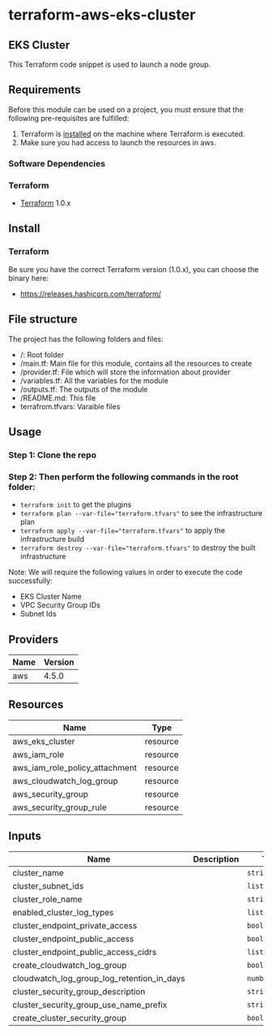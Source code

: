 # terraform-aws-eks-cluster

## EKS Cluster

This Terraform code snippet is used to launch a node group.

## Requirements

Before this module can be used on a project, you must ensure that the following pre-requisites are fulfilled:

1. Terraform is [installed](#software-dependencies) on the machine where Terraform is executed.
2. Make sure you had access to launch the resources in aws.


### Software Dependencies
### Terraform
- [Terraform](https://www.terraform.io/downloads.html) 1.0.x



## Install

### Terraform
Be sure you have the correct Terraform version (1.0.x), you can choose the binary here:
- https://releases.hashicorp.com/terraform/

## File structure
The project has the following folders and files:

- /: Root folder
- /main.tf: Main file for this module, contains all the resources to create
- /provider.tf: File which will store the information about provider
- /variables.tf: All the variables for the module
- /outputs.tf: The outputs of the module
- /README.md: This file
- terrafrom.tfvars: Varaible files
 
## Usage

### Step 1: Clone the repo
### Step 2: Then perform the following commands in the root folder:

- `terraform init` to get the plugins
- `terraform plan --var-file="terraform.tfvars"` to see the infrastructure plan
- `terraform apply --var-file="terraform.tfvars"` to apply the infrastructure build
- `terraform destroy --var-file="terraform.tfvars"` to destroy the built infrastructure

Note: We will require the following values in order to execute the code successfully: 
- EKS Cluster Name
- VPC Security Group IDs
- Subnet Ids

## Providers
| Name | Version |
|------|---------|
| aws  | 4.5.0 |

## Resources

| Name | Type |
|------|------|
| aws_eks_cluster  | resource |
| aws_iam_role | resource |
| aws_iam_role_policy_attachment | resource |
| aws_cloudwatch_log_group | resource |
| aws_security_group | resource |
| aws_security_group_rule | resource |


## Inputs

| Name | Description | Type | Default | Required |
|------|-------------|------|---------|:--------:|
| cluster_name |  | `string` | n/a | yes |
| cluster_subnet_ids |  | `list(string)` | n/a | yes |
| cluster_role_name |  | `string` | n/a | yes |
| enabled_cluster_log_types |  | `list(string)` | n/a | yes |
| cluster_endpoint_private_access |  | `bool` | n/a | yes |
| cluster_endpoint_public_access |  | `bool` | n/a | yes |
| cluster_endpoint_public_access_cidrs |  | `list(string)` | n/a | yes |
| create_cloudwatch_log_group |  | `bool` | n/a | yes |
| cloudwatch_log_group_log_retention_in_days |  | `number` | n/a | yes |
| cluster_security_group_description |  | `string` | n/a | yes |
| cluster_security_group_use_name_prefix |  | `string` | n/a | yes |
| create_cluster_security_group |  | `bool` | n/a | yes |
